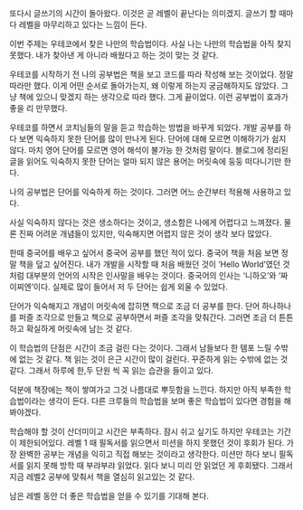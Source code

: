 또다시 글쓰기의 시간이 돌아왔다. 
이것은 곧 레벨이 끝난다는 의미겠지. 
글쓰기 할 때마다 레벨을 마무리하고 있다는 느낌이 든다.

이번 주제는 우테코에서 찾은 나만의 학습법이다. 
사실 나는 나만의 학습법을 아직 찾지 못했다. 
내가 찾아낸 게 아니라 배웠다고 하는 것이 맞는 것 같다. 

우테코를 시작하기 전 나의 공부법은 책을 보고 코드를 따라 작성해 보는 것이었다. 
정말 따라만 했다. 
이게 어떤 순서로 돌아가는지, 왜 이렇게 하는지 궁금해하지도 않았다. 
그냥 책에 있으니 맞겠지 하는 생각으로 따라 했다. 
그게 끝이었다. 
이런 공부법이 효과가 좋을 리 만무했다. 

우테코를 하면서 코치님들의 말을 듣고 학습하는 방법을 바꾸게 되었다. 
개발 공부를 하다 보면 익숙하지 못한 단어를 많이 만나게 된다. 
단어에 대해 모르면 이해하기가 쉽지 않다. 
마치 영어 단어를 모르면 영어 해석이 불가능 한 것처럼 말이다. 
블로그에 정리된 글을 읽어도 익숙하지 못한 단어는 얼마 되지 않은 용어는 머릿속에 둥둥 떠다니기만 한다.

나의 공부법은 단어를 익숙하게 하는 것이다. 
그러면 어느 순간부터 적용해 사용하고 있다.

사실 익숙하지 않다는 것은 생소하다는 것이고, 생소함은 나에게 어렵다고 느껴졌다. 
물론 진짜 어려운 개념들이 있지만, 익숙해지면 어렵지 않은 것이 생각 보다 많았다. 

한때 중국어를 배우고 싶어서 중국어 공부를 했던 적이 있다. 
중국어 책을 처음 보면 정말 책을 덮고 싶어진다. 
내가 개발을 시작할 때 처음 배웠던 것이 ‘Hello World’였던 것처럼 대부분의 언어의 시작은 인사말을 배우는 것이다. 
중국어의 인사는 ‘니하오’와 ‘짜이찌엔’이다. 
실제로 많이 들어서 저 두 단어는 쉽게 외울 수 있었다. 

단어가 익숙해지고 개념이 머릿속에 잡히면 책으로 조금 더 공부를 한다. 
단어 하나하나를 퍼즐 조각으로 만들고 책으로 공부하면서 퍼즐 조각을 맞춰간다. 
그러면 조금 더 튼튼하고 확실하게 머릿속에 남는 것 같다. 

이 학습법의 단점은 시간이 조금 걸린 다는 것이다. 
그래서 남들보다 한 템포 느릴 수밖에 없는 것 같다. 
책 읽는 것이 은근 시간이 많이 걸린다. 
꾸준하게 읽는 수밖에 없는 것 같다. 
그래서 하루에 한,두 단원 씩 꼭 읽는 습관을 들이고 있다. 

덕분에 책장에는 책이 쌓여가고 그것 나름대로 뿌듯함을 느낀다. 
하지만 아직 부족한 학습법이라는 생각이 든다. 
다른 크루들의 학습법을 보며 좋은 학습법이 있다면 경험을 해봐야겠다.

학습해야 할 것이 산더미이고 시간은 부족하다. 
잠시 쉬고 싶기도 하지만 우테코는 기간이 제한되어있다. 
레벨 1 때 필독서를 읽으면서 미션을 하지 못했던 것이 후회가 된다. 
가장 완벽한 공부는 개념을 익히고 직접 해보는 것이라고 생각한다. 
미션만 하다 보니 필독서를 읽지 못해 방학 때 부랴부랴 읽었다. 
읽다 보니 미리 안 읽었던 게 후회됐다.
그래서 지금 레벨2 공부에 맞춰서 책을 열심히 읽고있는 것 같다.

남은 레벨 동안 더 좋은 학습법을 얻을 수 있기를 기대해 본다.

